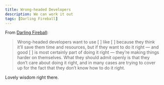 ```yaml
---
title: Wrong-headed Developers
description: We can work it out
tags: [Darling Fireball]
---
```


From [Darling Fireball](https://daringfireball.net/linked/2018/12/05/react-native-accessibility): 

> Wrong-headed developers want to use [   ] like [   ] because they think it’ll save them time and resources, but if they want to do it right — and good [   ] is most certainly part of doing it right — they’re making things harder on themselves. What they should admit openly is that they don’t care about doing it right, and in many cases are trying to cover up for the fact that they don’t know how to do it right.

Lovely wisdom right there.
